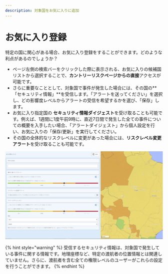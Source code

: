 ```yaml
---
description: 対象国をお気に入りに追加
---
```


# お気に入り登録

特定の国に関心がある場合、お気に入り登録をすることができます。どのような利点があるのでしょうか？

* ページ左側の検索バーをクリックした際に表示される、お気に入りの候補国リストから選択することで、**カントリーリスクページからの直接**アクセスが可能です。
* さらに重要なこととして、対象国で事件が発生した場合には、その国の**「セキュリティ情報」**を受信します。「アラートを送ってください」を選択し、どの影響度レベルからアラートの受信を希望するかを選び、「保存」します。 
* お気に入り指定国の **セキュリティ情報ダイジェスト**を受け取ることも可能です。例えば、1週間に1度午前9時に、直近7日間で発生した全ての事件についての概要を入手したい場合、「アラートダイジェスト」から個人設定を行い、お気に入りの「保存/更新」を実行してください。 
* その国の全体的なリスクレベルに変更があった場合には、**リスクレベル変更アラート**を受け取ることも可能です。

![](../.gitbook/assets/country-information-favorite-countrys.jpg)

{% hint style="warning" %}
受信するセキュリティ情報は、対象国で発生している事件に関する情報です。地理座標など、特定の渡航者の位置情報とは関連していません。さらに、渡航者を含む全ての権限レベルのユーザーがこれらの設定を行うことができます。
{% endhint %}

